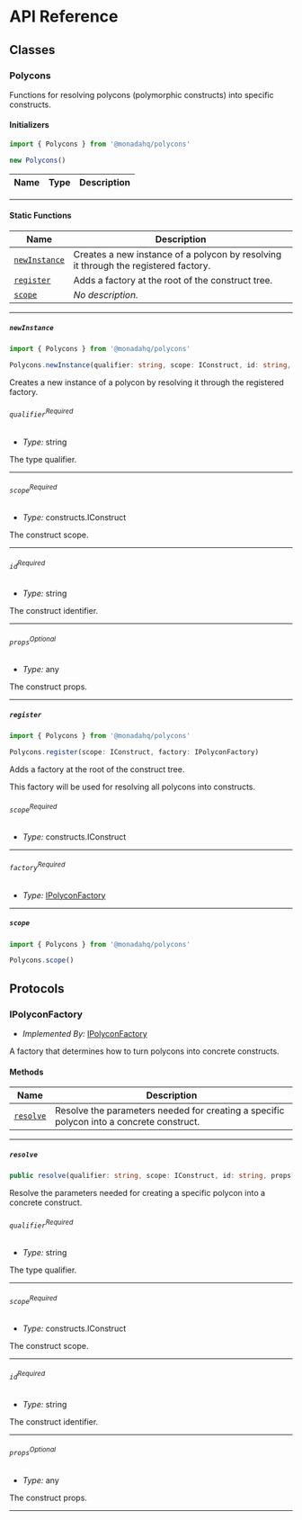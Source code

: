 # API Reference <a name="API Reference" id="api-reference"></a>



## Classes <a name="Classes" id="Classes"></a>

### Polycons <a name="Polycons" id="@monadahq/polycons.Polycons"></a>

Functions for resolving polycons (polymorphic constructs) into specific constructs.

#### Initializers <a name="Initializers" id="@monadahq/polycons.Polycons.Initializer"></a>

```typescript
import { Polycons } from '@monadahq/polycons'

new Polycons()
```

| **Name** | **Type** | **Description** |
| --- | --- | --- |

---


#### Static Functions <a name="Static Functions" id="Static Functions"></a>

| **Name** | **Description** |
| --- | --- |
| <code><a href="#@monadahq/polycons.Polycons.newInstance">newInstance</a></code> | Creates a new instance of a polycon by resolving it through the registered factory. |
| <code><a href="#@monadahq/polycons.Polycons.register">register</a></code> | Adds a factory at the root of the construct tree. |
| <code><a href="#@monadahq/polycons.Polycons.scope">scope</a></code> | *No description.* |

---

##### `newInstance` <a name="newInstance" id="@monadahq/polycons.Polycons.newInstance"></a>

```typescript
import { Polycons } from '@monadahq/polycons'

Polycons.newInstance(qualifier: string, scope: IConstruct, id: string, props?: any)
```

Creates a new instance of a polycon by resolving it through the registered factory.

###### `qualifier`<sup>Required</sup> <a name="qualifier" id="@monadahq/polycons.Polycons.newInstance.parameter.qualifier"></a>

- *Type:* string

The type qualifier.

---

###### `scope`<sup>Required</sup> <a name="scope" id="@monadahq/polycons.Polycons.newInstance.parameter.scope"></a>

- *Type:* constructs.IConstruct

The construct scope.

---

###### `id`<sup>Required</sup> <a name="id" id="@monadahq/polycons.Polycons.newInstance.parameter.id"></a>

- *Type:* string

The construct identifier.

---

###### `props`<sup>Optional</sup> <a name="props" id="@monadahq/polycons.Polycons.newInstance.parameter.props"></a>

- *Type:* any

The construct props.

---

##### `register` <a name="register" id="@monadahq/polycons.Polycons.register"></a>

```typescript
import { Polycons } from '@monadahq/polycons'

Polycons.register(scope: IConstruct, factory: IPolyconFactory)
```

Adds a factory at the root of the construct tree.

This factory will be used for resolving all polycons into constructs.

###### `scope`<sup>Required</sup> <a name="scope" id="@monadahq/polycons.Polycons.register.parameter.scope"></a>

- *Type:* constructs.IConstruct

---

###### `factory`<sup>Required</sup> <a name="factory" id="@monadahq/polycons.Polycons.register.parameter.factory"></a>

- *Type:* <a href="#@monadahq/polycons.IPolyconFactory">IPolyconFactory</a>

---

##### `scope` <a name="scope" id="@monadahq/polycons.Polycons.scope"></a>

```typescript
import { Polycons } from '@monadahq/polycons'

Polycons.scope()
```



## Protocols <a name="Protocols" id="Protocols"></a>

### IPolyconFactory <a name="IPolyconFactory" id="@monadahq/polycons.IPolyconFactory"></a>

- *Implemented By:* <a href="#@monadahq/polycons.IPolyconFactory">IPolyconFactory</a>

A factory that determines how to turn polycons into concrete constructs.

#### Methods <a name="Methods" id="Methods"></a>

| **Name** | **Description** |
| --- | --- |
| <code><a href="#@monadahq/polycons.IPolyconFactory.resolve">resolve</a></code> | Resolve the parameters needed for creating a specific polycon into a concrete construct. |

---

##### `resolve` <a name="resolve" id="@monadahq/polycons.IPolyconFactory.resolve"></a>

```typescript
public resolve(qualifier: string, scope: IConstruct, id: string, props?: any): IConstruct
```

Resolve the parameters needed for creating a specific polycon into a concrete construct.

###### `qualifier`<sup>Required</sup> <a name="qualifier" id="@monadahq/polycons.IPolyconFactory.resolve.parameter.qualifier"></a>

- *Type:* string

The type qualifier.

---

###### `scope`<sup>Required</sup> <a name="scope" id="@monadahq/polycons.IPolyconFactory.resolve.parameter.scope"></a>

- *Type:* constructs.IConstruct

The construct scope.

---

###### `id`<sup>Required</sup> <a name="id" id="@monadahq/polycons.IPolyconFactory.resolve.parameter.id"></a>

- *Type:* string

The construct identifier.

---

###### `props`<sup>Optional</sup> <a name="props" id="@monadahq/polycons.IPolyconFactory.resolve.parameter.props"></a>

- *Type:* any

The construct props.

---



